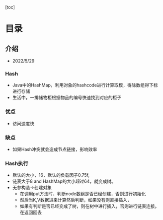 [toc]

# 目录
## 介绍
- 2022/5/29
### Hash
- Java中的HashMap，利用对象的hashcode进行计算取模，得除数组得下标进行存储
- 生活中，一排储物柜根据物品的编号快速找到对应的柜子

### 优点
- 访问速度快

### 缺点
- 如果Hash冲突就会造成节点链接，影响效率 


### Hash执行
- 默认的大小，16，默认的负载因子0.75f,
- 链表大于8 and HashMap的大小超过64，就变成树。
- 无参构造->创建对象
  - 在调用put方法时，判断node数组是否已经创建，否则进行初始化
  - 然后当K,V数据进来计算然后判断，如果没有则直接插入，
  - 如果有判断是否已经变成了树，则在树中进行插入，否则进行链表连接。在返回回去